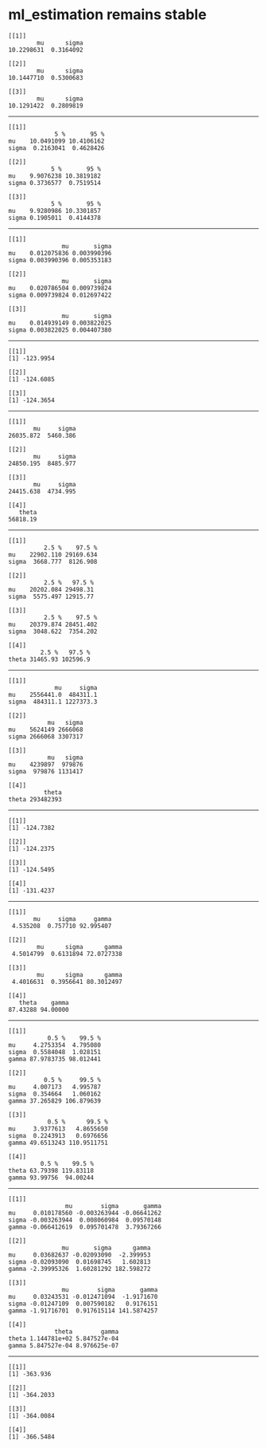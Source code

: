 # ml_estimation remains stable

    [[1]]
            mu      sigma 
    10.2298631  0.3164092 
    
    [[2]]
            mu      sigma 
    10.1447710  0.5300683 
    
    [[3]]
            mu      sigma 
    10.1291422  0.2809819 
    

---

    [[1]]
                 5 %       95 %
    mu    10.0491099 10.4106162
    sigma  0.2163041  0.4628426
    
    [[2]]
                5 %       95 %
    mu    9.9076238 10.3819182
    sigma 0.3736577  0.7519514
    
    [[3]]
                5 %       95 %
    mu    9.9280986 10.3301857
    sigma 0.1905011  0.4144378
    

---

    [[1]]
                   mu       sigma
    mu    0.012075836 0.003990396
    sigma 0.003990396 0.005353183
    
    [[2]]
                   mu       sigma
    mu    0.020786504 0.009739824
    sigma 0.009739824 0.012697422
    
    [[3]]
                   mu       sigma
    mu    0.014939149 0.003822025
    sigma 0.003822025 0.004407380
    

---

    [[1]]
    [1] -123.9954
    
    [[2]]
    [1] -124.6085
    
    [[3]]
    [1] -124.3654
    

---

    [[1]]
           mu     sigma 
    26035.872  5460.386 
    
    [[2]]
           mu     sigma 
    24850.195  8485.977 
    
    [[3]]
           mu     sigma 
    24415.638  4734.995 
    
    [[4]]
       theta 
    56818.19 
    

---

    [[1]]
              2.5 %    97.5 %
    mu    22902.110 29169.634
    sigma  3668.777  8126.908
    
    [[2]]
              2.5 %   97.5 %
    mu    20202.084 29498.31
    sigma  5575.497 12915.77
    
    [[3]]
              2.5 %    97.5 %
    mu    20379.874 28451.402
    sigma  3048.622  7354.202
    
    [[4]]
             2.5 %   97.5 %
    theta 31465.93 102596.9
    

---

    [[1]]
                 mu     sigma
    mu    2556441.0  484311.1
    sigma  484311.1 1227373.3
    
    [[2]]
               mu   sigma
    mu    5624149 2666068
    sigma 2666068 3307317
    
    [[3]]
               mu   sigma
    mu    4239897  979876
    sigma  979876 1131417
    
    [[4]]
              theta
    theta 293482393
    

---

    [[1]]
    [1] -124.7382
    
    [[2]]
    [1] -124.2375
    
    [[3]]
    [1] -124.5495
    
    [[4]]
    [1] -131.4237
    

---

    [[1]]
           mu     sigma     gamma 
     4.535208  0.757710 92.995407 
    
    [[2]]
            mu      sigma      gamma 
     4.5014799  0.6131894 72.0727338 
    
    [[3]]
            mu      sigma      gamma 
     4.4016631  0.3956641 80.3012497 
    
    [[4]]
       theta    gamma 
    87.43288 94.00000 
    

---

    [[1]]
               0.5 %    99.5 %
    mu     4.2753354  4.795080
    sigma  0.5584048  1.028151
    gamma 87.9783735 98.012441
    
    [[2]]
              0.5 %     99.5 %
    mu     4.007173   4.995787
    sigma  0.354664   1.060162
    gamma 37.265829 106.879639
    
    [[3]]
               0.5 %      99.5 %
    mu     3.9377613   4.8655650
    sigma  0.2243913   0.6976656
    gamma 49.6513243 110.9511751
    
    [[4]]
             0.5 %    99.5 %
    theta 63.79398 119.83118
    gamma 93.99756  94.00244
    

---

    [[1]]
                    mu        sigma       gamma
    mu     0.010178560 -0.003263944 -0.06641262
    sigma -0.003263944  0.008060984  0.09570148
    gamma -0.066412619  0.095701478  3.79367266
    
    [[2]]
                   mu       sigma      gamma
    mu     0.03682637 -0.02093090  -2.399953
    sigma -0.02093090  0.01698745   1.602813
    gamma -2.39995326  1.60281292 182.598272
    
    [[3]]
                   mu        sigma       gamma
    mu     0.03243531 -0.012471094  -1.9171670
    sigma -0.01247109  0.007590182   0.9176151
    gamma -1.91716701  0.917615114 141.5874257
    
    [[4]]
                 theta        gamma
    theta 1.144781e+02 5.847527e-04
    gamma 5.847527e-04 8.976625e-07
    

---

    [[1]]
    [1] -363.936
    
    [[2]]
    [1] -364.2033
    
    [[3]]
    [1] -364.0084
    
    [[4]]
    [1] -366.5484
    

